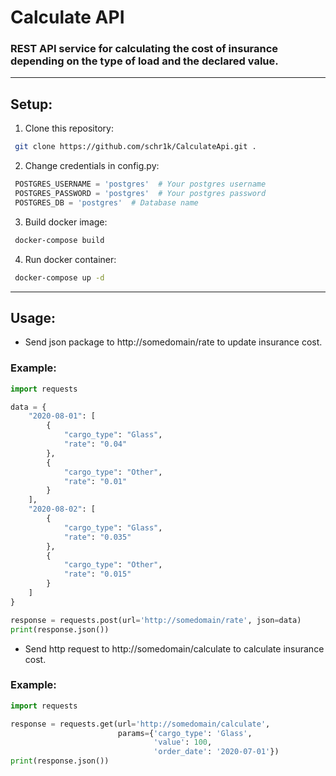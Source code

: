 # Calculate API
### REST API service for calculating the cost of insurance depending on the type of load and the declared value.

---
## Setup:
1. Clone this repository:
``` bash
 git clone https://github.com/schr1k/CalculateApi.git .
```
2. Change credentials in config.py:
``` python
 POSTGRES_USERNAME = 'postgres'  # Your postgres username
 POSTGRES_PASSWORD = 'postgres'  # Your postgres password
 POSTGRES_DB = 'postgres'  # Database name
```
3. Build docker image:
``` bash
 docker-compose build
```
4. Run docker container:
``` bash
 docker-compose up -d
```
---
## Usage:
- Send json package to http://somedomain/rate to update insurance cost.
### Example:
```python
import requests

data = {
    "2020-08-01": [
        {
            "cargo_type": "Glass",
            "rate": "0.04"
        },
        {
            "cargo_type": "Other",
            "rate": "0.01"
        }
    ],
    "2020-08-02": [
        {
            "cargo_type": "Glass",
            "rate": "0.035"
        },
        {
            "cargo_type": "Other",
            "rate": "0.015"
        }
    ]
}

response = requests.post(url='http://somedomain/rate', json=data)
print(response.json())
```
- Send http request to http://somedomain/calculate to calculate insurance cost.
### Example: 
```python
import requests

response = requests.get(url='http://somedomain/calculate',
                        params={'cargo_type': 'Glass',
                                'value': 100,
                                'order_date': '2020-07-01'})
print(response.json())
```
